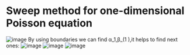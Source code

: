 # Sweep method for one-dimensional Poisson equation

![image](https://user-images.githubusercontent.com/91622774/190972179-26514346-21a2-43e0-9f8d-6ee9c48bb1e2.png)
By using boundaries we can find α_1,β_(1 ),it helps to find next ones:
![image](https://user-images.githubusercontent.com/91622774/190972005-43dfcf30-9768-472e-bff5-0c20d7508d00.png)
![image](https://user-images.githubusercontent.com/91622774/190973188-443c3a18-3f7d-4830-8e15-462f0dc0510a.png)
![image](https://user-images.githubusercontent.com/91622774/190973145-8bda8bf3-c4e9-4dd1-bbd1-beeada6212ea.png)
